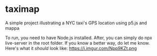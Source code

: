 # taximap
A simple project illustrating a NYC taxi's GPS location using p5.js and mappa

To run, you need to have Node.js installed. After, you can simply do npx live-server in the root folder. If you know a better way, do let me know.
Here's what it *should* look like:
https://i.imgur.com/Npp9KZt.png
